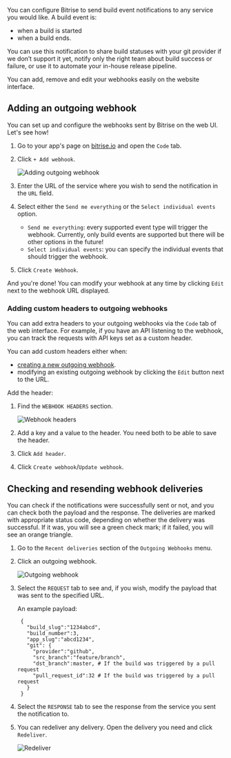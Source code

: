 
You can configure Bitrise to send build event notifications to any service you would like. A build event is:

- when a build is started
- when a build ends.

You can use this notification to share build statuses with your git provider if we don’t support it yet, notify only the right team about build success or failure, or use it to automate your in-house release pipeline.

You can add, remove and edit your webhooks easily on the website interface.

## Adding an outgoing webhook

You can set up and configure the webhooks sent by Bitrise on the web UI. Let's see how!

1. Go to your app's page on [bitrise.io](https://www.bitrise.io) and open the `Code` tab.

1. Click `+ Add webhook`.

    ![Adding outgoing webhook](/img/webhooks/adding-outgoing.png)

1. Enter the URL of the service where you wish to send the notification in the `URL` field.

1. Select either the `Send me everything` or the `Select individual events` option.

    - `Send me everything`: every supported event type will trigger the webhook. Currently, only build events are supported but there will be other options in the future!
    - `Select individual events`: you can specify the individual events that should trigger the webhook.

1. Click `Create Webhook`.

And you're done! You can modify your webhook at any time by clicking `Edit` next to the webhook URL displayed.

### Adding custom headers to outgoing webhooks

You can add extra headers to your outgoing webhooks via the `Code` tab of the web interface. For example, if you have an API listening to the webhook, you can track the requests with API keys set as a custom header.

You can add custom headers either when:

- [creating a new outgoing webhook](/webhooks/adding-outgoing-webhooks#adding-an-outgoing-webhook).
- modifying an existing outgoing webhook by clicking the `Edit` button next to the URL.

Add the header:

1. Find the `WEBHOOK HEADERS` section.

    ![Webhook headers](/img/webhooks/webhook-headers.png)

1. Add a key and a value to the header. You need both to be able to save the header.

1. Click `Add header`.

1. Click `Create webhook`/`Update webhook`.

## Checking and resending webhook deliveries

You can check if the notifications were successfully sent or not, and you can check both the payload and the response. The deliveries are marked with appropriate status code, depending on whether the delivery was successful. If it was, you will see a green check mark; if it failed, you will see an orange triangle.

1. Go to the `Recent deliveries` section of the `Outgoing Webhooks` menu.

1. Click an outgoing webhook.

    ![Outgoing webhook](/img/webhooks/outgoing-webhook.jpeg)

1. Select the `REQUEST` tab to see and, if you wish, modify the payload that was sent to the specified URL.

    An example payload:

        {
          "build_slug":"1234abcd",
          "build_number":3,
          "app_slug":"abcd1234",
          "git": {
            "provider":"github",
            "src_branch":"feature/branch",
            "dst_branch":master, # If the build was triggered by a pull request
            "pull_request_id":32 # If the build was triggered by a pull request
          }
        }

1. Select the `RESPONSE` tab to see the response from the service you sent the notification to.

1. You can redeliver any delivery. Open the delivery you need and click `Redeliver`.

    ![Redeliver](/img/webhooks/redeliver-payload.jpeg)
